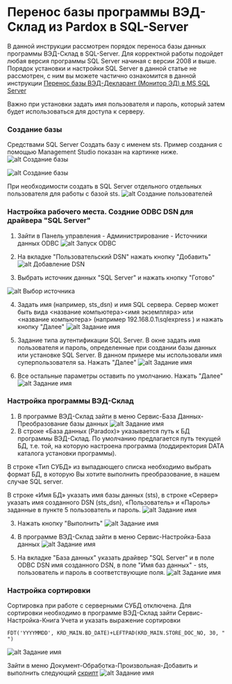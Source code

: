 # Перенос базы программы ВЭД-Склад из Pardox в SQL-Server

В данной инструкции рассмотрен порядок переноса базы данных программы ВЭД-Склад в SQL-Server. Для корректной работы подойдет любая версия программы SQL Server начиная с версии 2008 и выше. Порядок установки и настройки SQL Server в данной статье не рассмотрен, с ним вы можете частично ознакомится в данной инструкции  [Перенос базы ВЭД-Декларант (Монитор ЭД) в MS SQL Server](https://ed2inteh.ru/support/manual/sql-server-migrate/)

Важно при установки задать имя пользователя и пароль, который затем будет использоваться для доступа к серверу. 

### Создание базы

Средствами SQL Server Создать базу с именем sts. Пример создания с помощью Management Studio показан на картинке ниже.
![alt Создание базы](pict1.png)

![alt Создание базы](pic2.png)

При необходимости создать в SQL Server отдельного отдельных пользователя для работы с базой sts.
![alt Создание пользователей](pict3.png)

### Настройка рабочего места. Создние ODBC DSN для драйвера "SQL Server"

1. Зайти в Панель управления - Администрирование - Источники данных ODBC 
![alt Запуск ODBC](pict4.png)

2. На вкладке "Пользовательский DSN" нажать кнопку "Добавить" 
![alt Добавление DSN](pict5.png)

3. Выбрать источник данных "SQL Server" и нажать кнопку "Готово"

![alt Выбор источника](pict6.png)

4. Задать имя (например, sts_dsn) и имя SQL сервера. Сервер может быть вида  <название компьютера>\<имя экземпляра> или <название компьютера>   (например 192.168.0.1\sqlexpress ) и нажать кнопку "Далее"
![alt Задание имя](pict7.png)

5. Задание типа аутентификации SQL Server. В окне задать имя пользователя и пароль, определенные при создании базы данных или установке SQL Server. В данном примере мы использовали имя суперпользователя sa. Нажать "Далее"
![alt Задание имя](pict8.png)

6. Все остальные параметры оставить по умолчанию. Нажать "Далее"
![alt Задание имя](pict9.png)


### Настройка программы ВЭД-Склад

1. В программе ВЭД-Склад зайти в меню Сервис-База Данных-Преобразование базы данных
![alt Задание имя](pict10.png)
2.  В строке «База данных (Paradox)» указывается путь к БД программы ВЭД-Склад. По умолчанию предлагается путь текущей БД, т.е. той, на которую настроена программа (поддиректория DATA каталога установки программы).

В строке «Тип СУБД» из выпадающего списка необходимо выбрать формат БД, в которую Вы хотите выполнить преобразование, в нашем случае SQL server.

 В строке «Имя БД» указать имя базы данных (sts), в строке «Сервер» указать имя созданного DSN (sts_dsn), «Пользователь» и «Пароль» заданные в пункте 5 пользователь и пароль. 
 ![alt Задание имя](pict11.png)

3. Нажать кнопку "Выполнить" 
 ![alt Задание имя](pict12.png)

4. В программе ВЭД-Склад зайти в меню Сервис-Настройка-База данных
 ![alt Задание имя](pict13.png)

5. На вкладке "База данных" указать драйвер "SQL Server" и в поле ODBC DSN имя созданного DSN, в поле "Имя баз данных" - sts, пользователь и пароль в соответствующие поля.
 ![alt Задание имя](pict14.png)

### Настройка сортировки

Сортировка при работе с серверными СУБД отключена. Для сортировки необходимо в программе ВЭД-Склад зайти Сервис-Настройка-Книга Учета и указать выражение сортировки
```
FDT('YYYYMMDD', KRD_MAIN.BD_DATE)+LEFTPAD(KRD_MAIN.STORE_DOC_NO, 30, " ")
```
 ![alt Задание имя](pict15.png)

Зайти в меню Документ-Обработка-Произвольная-Добавить и выполнить следующий [скрипт](resortin.prd)
 ![alt Задание имя](pict16.png)